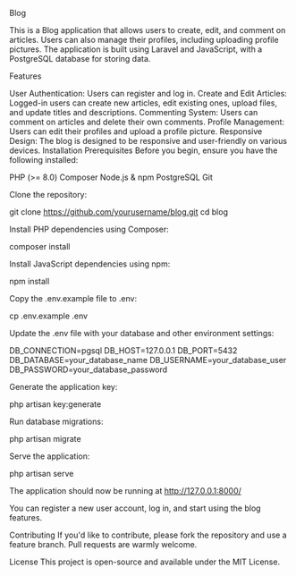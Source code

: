 Blog


This is a Blog application that allows users to create, edit, and comment on articles. Users can also manage their profiles, including uploading profile pictures. The application is built using Laravel and JavaScript, with a PostgreSQL database for storing data.

Features


User Authentication: Users can register and log in.
Create and Edit Articles: Logged-in users can create new articles, edit existing ones, upload files, and update titles and descriptions.
Commenting System: Users can comment on articles and delete their own comments.
Profile Management: Users can edit their profiles and upload a profile picture.
Responsive Design: The blog is designed to be responsive and user-friendly on various devices.
Installation
Prerequisites
Before you begin, ensure you have the following installed:

PHP (>= 8.0)
Composer
Node.js & npm
PostgreSQL
Git

Clone the repository: 

git clone https://github.com/yourusername/blog.git
cd blog


Install PHP dependencies using Composer:

composer install

Install JavaScript dependencies using npm:

npm install

Copy the .env.example file to .env:

cp .env.example .env

Update the .env file with your database and other environment settings:

DB_CONNECTION=pgsql
DB_HOST=127.0.0.1
DB_PORT=5432
DB_DATABASE=your_database_name
DB_USERNAME=your_database_user
DB_PASSWORD=your_database_password

Generate the application key:

php artisan key:generate

Run database migrations:

php artisan migrate

Serve the application:

php artisan serve

The application should now be running at http://127.0.0.1:8000/

You can register a new user account, log in, and start using the blog features.

Contributing
If you'd like to contribute, please fork the repository and use a feature branch. Pull requests are warmly welcome.

License
This project is open-source and available under the MIT License.
